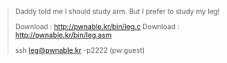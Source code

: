 > Daddy told me I should study arm.
> But I prefer to study my leg!
> 
> Download : http://pwnable.kr/bin/leg.c
> Download : http://pwnable.kr/bin/leg.asm
> 
> ssh leg@pwnable.kr -p2222 (pw:guest)